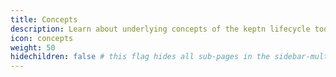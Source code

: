 ```yaml
---
title: Concepts
description: Learn about underlying concepts of the keptn lifecycle toolkit.
icon: concepts
weight: 50
hidechildren: false # this flag hides all sub-pages in the sidebar-multicard.html
---
```

